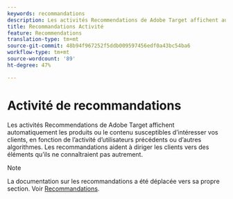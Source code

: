 ```yaml
---
keywords: recommandations
description: Les activités Recommendations de Adobe Target affichent automatiquement les produits ou le contenu susceptibles d’intéresser vos clients, en fonction de l’activité d’utilisateurs précédents ou d’autres algorithmes. Les recommandations aident à diriger les clients vers des éléments qu’ils ne connaîtraient pas autrement.
title: Recommandations Activité
feature: Recommendations
translation-type: tm+mt
source-git-commit: 48b94f967252f5ddb009597456edf0a43bc54ba6
workflow-type: tm+mt
source-wordcount: '89'
ht-degree: 47%

---
```



# Activité de recommandations

Les activités Recommendations de Adobe Target affichent automatiquement les produits ou le contenu susceptibles d’intéresser vos clients, en fonction de l’activité d’utilisateurs précédents ou d’autres algorithmes. Les recommandations aident à diriger les clients vers des éléments qu’ils ne connaîtraient pas autrement.

>[!NOTE]
>
>La documentation sur les recommandations a été déplacée vers sa propre section. Voir [Recommandations](/help/c-recommendations/recommendations.md#concept_7556C8A4543942F2A77B13A29339C0C0).


